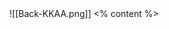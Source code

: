  <grid drag="100 100" drop="0 0" class="fullImage">
![[Back-KKAA.png]]
</grid>
<grid drag="40 70" drop="30 15" class="content backcover" align="center" pad="0 40px"  >
<% content %>
</grid>